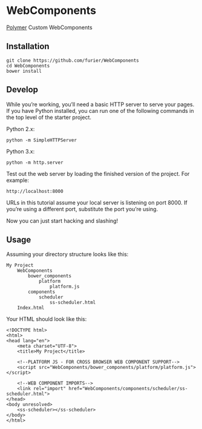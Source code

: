 # WebComponents

[Polymer](http://www.polymer-project.org/) Custom WebComponents

## Installation

    git clone https://github.com/furier/WebComponents
    cd WebComponents
    bower install
    
## Develop

While you’re working, you’ll need a basic HTTP server to serve your pages. If you have Python installed, you can run one of the following commands in the top level of the starter project.

Python 2.x:

    python -m SimpleHTTPServer 
Python 3.x:

    python -m http.server 
Test out the web server by loading the finished version of the project. For example:

    http://localhost:8000
URLs in this tutorial assume your local server is listening on port 8000. If you’re using a different port, substitute the port you’re using.

Now you can just start hacking and slashing!

## Usage

Assuming your directory structure looks like this:

    My Project
        WebComponents
            bower_components
                platform
                    platform.js
            components
                scheduler
                    ss-scheduler.html
        Index.html

Your HTML should look like this:

    <!DOCTYPE html>
    <html>
    <head lang="en">
        <meta charset="UTF-8">
        <title>My Project</title>
    
        <!--PLATFORM JS - FOR CROSS BROWSER WEB COMPONENT SUPPORT-->
        <script src="WebComponents/bower_components/platform/platform.js"></script>
    
        <!--WEB COMPONENT IMPORTS-->
        <link rel="import" href="WebComponents/components/scheduler/ss-scheduler.html">
    </head>
    <body unresolved>
        <ss-scheduler></ss-scheduler>
    </body>
    </html>